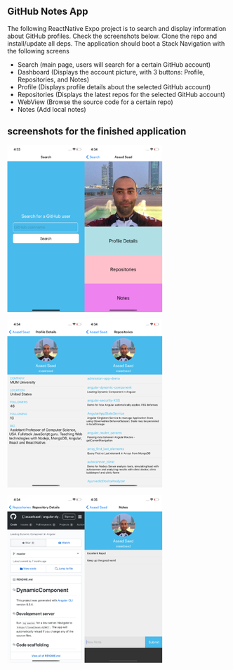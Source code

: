 
## GitHub Notes App
The following ReactNative Expo project is to search and display information about GitHub profiles. Check the screenshots below. Clone the repo and install/update all deps.
The application should boot a Stack Navigation with the following screens 
* Search (main page, users will search for a certain GitHub account)
* Dashboard (Displays the account picture, with 3 buttons: Profile, Repositories, and Notes)
* Profile (Displays profile details about the selected GitHub account)
* Repositories (Displays the latest repos for the selected GitHub account)
* WebView (Browse the source code for a certain repo)
* Notes (Add local notes)

    
## screenshots for the finished application  

<img src="./screenshots/search.png" width="35%" /><img src="./screenshots/dashboard.png" width="35%" />  
  
<img src="./screenshots/profile.png" width="35%" /><img src="./screenshots/repos.png" width="35%" />  
  
<img src="./screenshots/webview.png" width="35%" /><img src="./screenshots/notes.png" width="35%" />
